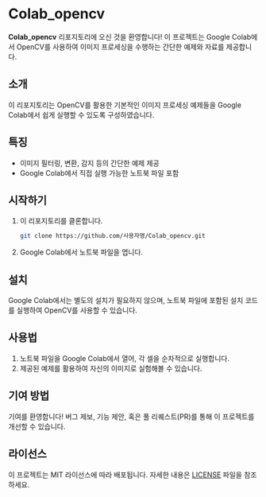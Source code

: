 # Colab_opencv

**Colab_opencv** 리포지토리에 오신 것을 환영합니다! 이 프로젝트는 Google Colab에서 OpenCV를 사용하여 이미지 프로세싱을 수행하는 간단한 예제와 자료를 제공합니다.


## 소개

이 리포지토리는 OpenCV를 활용한 기본적인 이미지 프로세싱 예제들을 Google Colab에서 쉽게 실행할 수 있도록 구성하였습니다.

## 특징

- 이미지 필터링, 변환, 감지 등의 간단한 예제 제공
- Google Colab에서 직접 실행 가능한 노트북 파일 포함

## 시작하기

1. 이 리포지토리를 클론합니다.
   ```bash
   git clone https://github.com/사용자명/Colab_opencv.git
   ```

2. Google Colab에서 노트북 파일을 엽니다.

## 설치

Google Colab에서는 별도의 설치가 필요하지 않으며, 노트북 파일에 포함된 설치 코드를 실행하여 OpenCV를 사용할 수 있습니다.

## 사용법

1. 노트북 파일을 Google Colab에서 열어, 각 셀을 순차적으로 실행합니다.
2. 제공된 예제를 활용하여 자신의 이미지로 실험해볼 수 있습니다.

## 기여 방법

기여를 환영합니다! 버그 제보, 기능 제안, 혹은 풀 리퀘스트(PR)를 통해 이 프로젝트를 개선할 수 있습니다.

## 라이선스

이 프로젝트는 MIT 라이선스에 따라 배포됩니다. 자세한 내용은 [LICENSE](LICENSE) 파일을 참조하세요.
